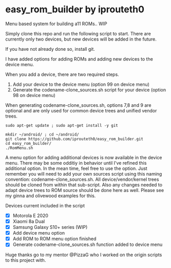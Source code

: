 # easy_rom_builder by iprouteth0
Menu based system for building a11 ROMs..  WIP

Simply clone this repo and run the following script to start.  There are currently only two devices, but new devices will be added in the future.

If you have not already done so, install git.

I have added options for adding ROMs and adding new devices to the device menu.

When you add a device, there are two required steps.

1) Add your device to the device menu (option 99 on device menu)
2) Generate the codename-clone_sources.sh script for your device (option 98 on device menu)

When generating codename-clone_sources.sh, options 7,8 and 9 are optional and
are only used for common device trees and unified vendor trees.

```
sudo apt-get update ; sudo apt-get install -y git
```

```
mkdir ~/android/ ; cd ~/android/
git clone https://github.com/iprouteth0/easy_rom_builder.git
cd easy_rom_builder/
./RomMenu.sh
```

A menu option for adding additional devices is now available in the device menu.  There may be some odditiy in behavior until I've refined this additional option.  In the mean time, feel free to use the option.  Just remember you will need to add your own sources script using this naming convention: codename-clone_sources.sh.  All device/vendor/kernel trees should be cloned from within that sub-script.  Also any changes needed to adapt device trees to ROM source should be done here as well.  Please see my ginna and olivewood examples for this.

Devices current included in the script
- [x] Motorola E 2020
- [x] Xiaomi 8a Dual
- [x] Samsung Galaxy S10+ series (WIP)
- [x] Add device menu option
- [x] Add ROM to ROM menu option finished
- [x] Generate codename-clone_sources.sh function added to device menu

Huge thanks go to my mentor @PizzaG who I worked on the origin scripts to this project with.
